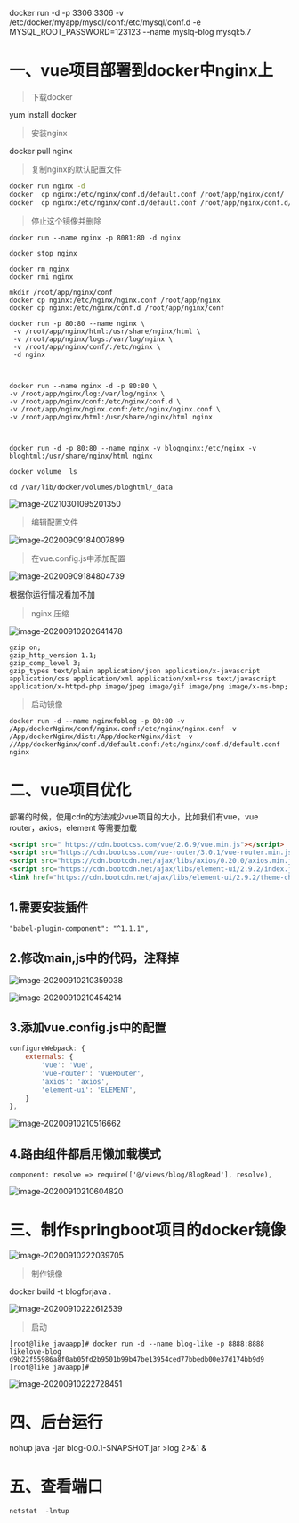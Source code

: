 docker run -d -p 3306:3306 -v /etc/docker/myapp/mysql/conf:/etc/mysql/conf.d -e MYSQL_ROOT_PASSWORD=123123 --name myslq-blog mysql:5.7



# 一、vue项目部署到docker中nginx上

>   下载docker 

yum install docker



>   安装nginx

docker pull nginx



>   复制nginx的默认配置文件

~~~bash
docker run nginx -d 
docker  cp nginx:/etc/nginx/conf.d/default.conf /root/app/nginx/conf/
docker  cp nginx:/etc/nginx/conf.d/default.conf /root/app/nginx/conf.d/
~~~



>   停止这个镜像并删除

~~~
docker run --name nginx -p 8081:80 -d nginx

docker stop nginx

docker rm nginx
docker rmi nginx

mkdir /root/app/nginx/conf
docker cp nginx:/etc/nginx/nginx.conf /root/app/nginx
docker cp nginx:/etc/nginx/conf.d /root/app/nginx/conf

docker run -p 80:80 --name nginx \
 -v /root/app/nginx/html:/usr/share/nginx/html \
 -v /root/app/nginx/logs:/var/log/nginx \
 -v /root/app/nginx/conf/:/etc/nginx \
 -d nginx
 
 
 
docker run --name nginx -d -p 80:80 \
-v /root/app/nginx/log:/var/log/nginx \
-v /root/app/nginx/conf:/etc/nginx/conf.d \
-v /root/app/nginx/nginx.conf:/etc/nginx/nginx.conf \
-v /root/app/nginx/html:/usr/share/nginx/html nginx



docker run -d -p 80:80 --name nginx -v blognginx:/etc/nginx -v bloghtml:/usr/share/nginx/html nginx

docker volume  ls

cd /var/lib/docker/volumes/bloghtml/_data
~~~

![image-20210301095201350](https://gitee.com/likeloveC/picture_bed/raw/master/img/8.26/20210301095543.png)





>   编辑配置文件

![image-20200909184007899](https://gitee.com/likeloveC/picture_bed/raw/master/img/8.26/20200909184007.png)



>   在vue.config.js中添加配置

![image-20200909184804739](https://gitee.com/likeloveC/picture_bed/raw/master/img/8.26/20200909184804.png)

根据你运行情况看加不加



>   nginx 压缩

![image-20200910202641478](https://gitee.com/likeloveC/picture_bed/raw/master/img/8.26/20200910202648.png)

~~~
gzip on;
gzip_http_version 1.1;
gzip_comp_level 3;
gzip_types text/plain application/json application/x-javascript application/css application/xml application/xml+rss text/javascript application/x-httpd-php image/jpeg image/gif image/png image/x-ms-bmp;
~~~



>   启动镜像

~~~
docker run -d --name nginxfoblog -p 80:80 -v /App/dockerNginx/conf/nginx.conf:/etc/nginx/nginx.conf -v /App/dockerNginx/dist:/App/dockerNginx/dist -v //App/dockerNginx/conf.d/default.conf:/etc/nginx/conf.d/default.conf nginx
~~~





# 二、vue项目优化

部署的时候，使用cdn的方法减少vue项目的大小，比如我们有vue，vue router，axios，element 等需要加载

```html
<script src=" https://cdn.bootcss.com/vue/2.6.9/vue.min.js"></script>
<script src="https://cdn.bootcss.com/vue-router/3.0.1/vue-router.min.js"></script>
<script src="https://cdn.bootcdn.net/ajax/libs/axios/0.20.0/axios.min.js"></script>
<script src="https://cdn.bootcdn.net/ajax/libs/element-ui/2.9.2/index.js"></script>
<link href="https://cdn.bootcdn.net/ajax/libs/element-ui/2.9.2/theme-chalk/index.css" rel="stylesheet">
```

## 1.需要安装插件

```
"babel-plugin-component": "^1.1.1",
```



## 2.修改main,js中的代码，注释掉

![image-20200910210359038](https://gitee.com/likeloveC/picture_bed/raw/master/img/8.26/20200910210359.png)

![image-20200910210454214](https://gitee.com/likeloveC/picture_bed/raw/master/img/8.26/20200910210454.png)



## 3.添加vue.config.js中的配置

```js
configureWebpack: {
    externals: {
        'vue': 'Vue',
        'vue-router': 'VueRouter',
        'axios': 'axios',
        'element-ui': 'ELEMENT',
    }
},
```

![image-20200910210516662](https://gitee.com/likeloveC/picture_bed/raw/master/img/8.26/20200910210516.png)



## 4.路由组件都启用懒加载模式

```
component: resolve => require(['@/views/blog/BlogRead'], resolve),
```

![image-20200910210604820](https://gitee.com/likeloveC/picture_bed/raw/master/img/8.26/20200910210604.png)





# 三、制作springboot项目的docker镜像

![image-20200910222039705](https://gitee.com/likeloveC/picture_bed/raw/master/img/8.26/20200910222039.png)



>   制作镜像

docker build -t blogforjava .

![image-20200910222612539](https://gitee.com/likeloveC/picture_bed/raw/master/img/8.26/20200910222612.png)



>   启动

~~~
[root@like javaapp]# docker run -d --name blog-like -p 8888:8888 likelove-blog 
d9b22f55986a8f0ab05fd2b9501b99b47be13954ced77bbedb00e37d174bb9d9
[root@like javaapp]# 
~~~



![image-20200910222728451](https://gitee.com/likeloveC/picture_bed/raw/master/img/8.26/20200910222728.png)



# 四、后台运行 

nohup java -jar blog-0.0.1-SNAPSHOT.jar  >log 2>&1 &







# 五、查看端口

```
netstat  -lntup 
```
